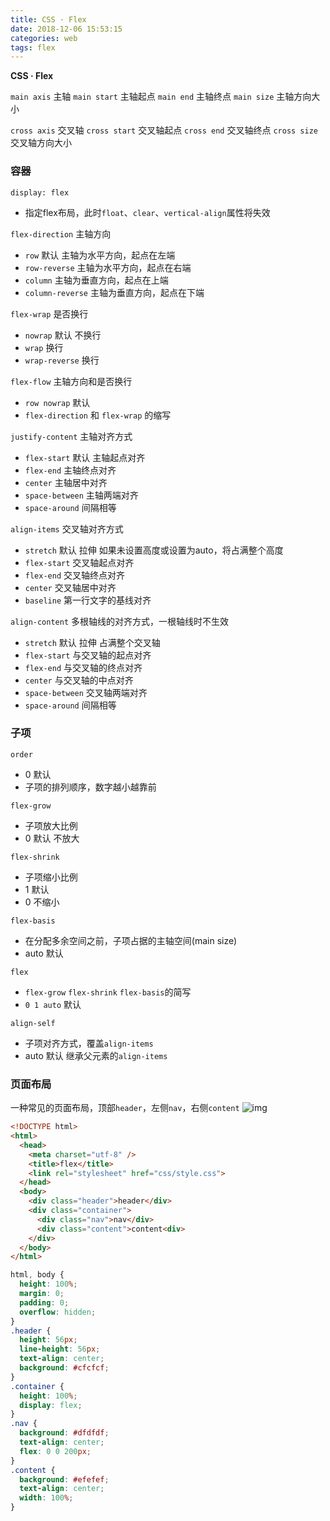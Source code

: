```yaml
---
title: CSS · Flex
date: 2018-12-06 15:53:15
categories: web
tags: flex
---
```


**CSS · Flex**

<!-- more -->

`main axis` 主轴
`main start` 主轴起点
`main end` 主轴终点
`main size` 主轴方向大小

`cross axis` 交叉轴
`cross start` 交叉轴起点
`cross end` 交叉轴终点
`cross size` 交叉轴方向大小

### 容器
`display: flex`
- 指定flex布局，此时`float`、`clear`、`vertical-align`属性将失效

`flex-direction` 主轴方向
- `row` 默认 主轴为水平方向，起点在左端
- `row-reverse` 主轴为水平方向，起点在右端
- `column` 主轴为垂直方向，起点在上端
- `column-reverse` 主轴为垂直方向，起点在下端

`flex-wrap` 是否换行
- `nowrap` 默认 不换行
- `wrap` 换行
- `wrap-reverse` 换行

`flex-flow` 主轴方向和是否换行
- `row nowrap` 默认
- `flex-direction` 和 `flex-wrap` 的缩写

`justify-content` 主轴对齐方式
- `flex-start` 默认 主轴起点对齐
- `flex-end` 主轴终点对齐
- `center` 主轴居中对齐
- `space-between` 主轴两端对齐
- `space-around` 间隔相等

`align-items` 交叉轴对齐方式
- `stretch` 默认 拉伸 如果未设置高度或设置为auto，将占满整个高度
- `flex-start` 交叉轴起点对齐
- `flex-end` 交叉轴终点对齐
- `center` 交叉轴居中对齐
- `baseline` 第一行文字的基线对齐

`align-content` 多根轴线的对齐方式，一根轴线时不生效
- `stretch` 默认 拉伸 占满整个交叉轴
- `flex-start` 与交叉轴的起点对齐
- `flex-end` 与交叉轴的终点对齐
- `center` 与交叉轴的中点对齐
- `space-between` 交叉轴两端对齐
- `space-around` 间隔相等

### 子项
`order`
- 0 默认
- 子项的排列顺序，数字越小越靠前

`flex-grow`
- 子项放大比例
- 0 默认 不放大

`flex-shrink`
- 子项缩小比例
- 1 默认
- 0 不缩小

`flex-basis`
- 在分配多余空间之前，子项占据的主轴空间(main size)
- auto 默认

`flex`
- `flex-grow` `flex-shrink` `flex-basis`的简写
- `0 1 auto` 默认

`align-self`
- 子项对齐方式，覆盖`align-items`
- auto 默认 继承父元素的`align-items`

### 页面布局
一种常见的页面布局，顶部`header`，左侧`nav`，右侧`content`
![img](/images/flex-layout.png)

```html
<!DOCTYPE html>
<html>
  <head>
    <meta charset="utf-8" />
    <title>flex</title>
    <link rel="stylesheet" href="css/style.css">
  </head>
  <body>
    <div class="header">header</div>
    <div class="container">
      <div class="nav">nav</div>
      <div class="content">content<div>
    </div>
  </body>
</html>
```

```css
html, body {
  height: 100%;
  margin: 0;
  padding: 0;
  overflow: hidden;
}
.header {
  height: 56px;
  line-height: 56px;
  text-align: center;
  background: #cfcfcf;
}
.container {
  height: 100%;
  display: flex;
}
.nav {
  background: #dfdfdf;
  text-align: center;
  flex: 0 0 200px;
}
.content {
  background: #efefef;
  text-align: center;
  width: 100%;
}
```